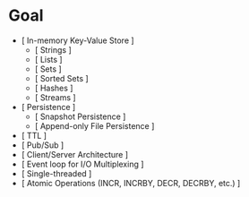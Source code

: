 # Goal

- [ In-memory Key-Value Store ]
  - [ Strings ]
  - [ Lists ]
  - [ Sets ]
  - [ Sorted Sets ]
  - [ Hashes ]
  - [ Streams ]
- [ Persistence ]
  - [ Snapshot Persistence ]
  - [ Append-only File Persistence ]
- [ TTL ]
- [ Pub/Sub ]
- [ Client/Server Architecture ]
- [ Event loop for I/O Multiplexing ]
- [ Single-threaded ]
- [ Atomic Operations (INCR, INCRBY, DECR, DECRBY, etc.) ]